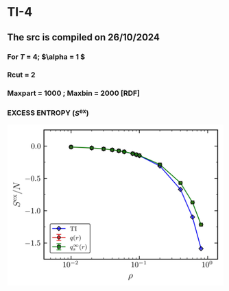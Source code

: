 # TI-4
## The src is compiled on 26/10/2024
### For $T$ = 4; $\alpha = 1 $
### Rcut = 2 
### Maxpart = 1000 ; Maxbin = 2000 [RDF]

### EXCESS ENTROPY $(S^{\mathrm{ex}})$

![free_enrgy](PLOT_SCRIPTS/S_excess.jpg)